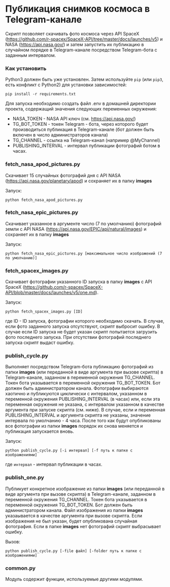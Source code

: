 # Публикация снимков космоса в Telegram-канале

Скрипт позволяет скачивать фото космоса через API SpaceX 
(https://github.com/r-spacex/SpaceX-API/tree/master/docs/launches/v5) и NASA (https://api.nasa.gov/) и затем запустить их публикацию
в случайном порядке в Telegram-канале посредством Telegram-бота с заданным интервалом.

### Как установить

Python3 должен быть уже установлен.
Затем используйте `pip` (или `pip3`, есть конфликт с Python2) для установки зависимостей:

```
pip install -r requirements.txt
```

Для запуска необходимо создать файл .env в домашней директории проекта, содержащий значения следующих переменных 
окружения:

- NASA_TOKEN - NASA API ключ (см. https://api.nasa.gov/)
- TG_BOT_TOKEN - токен Telegram - бота, через которого будет производиться публикация в Telegram-канале (бот должен быть включен
в число администраторов канала)
- TG_CHANNEL - ссылка на Telegram-канал (например @MyChannel)
- PUBLISHING_INTERVAL - интервал публикации фотографий ботом в часах.

### fetch_nasa_apod_pictures.py

Скачивает 15 случайных фотографий дня с API NASA (https://api.nasa.gov/planetary/apod) и сохраняет их в папку **images**

Запуск:

```python fetch_nasa_apod_pictures.py```

### fetch_nasa_epic_pictures.py

Скачивает указанное в аргументе число (7 по умолчанию) фотографий земли с API NASA (https://api.nasa.gov/EPIC/api/natural/images) и сохраняет их в папку **images**

Запуск:

```python fetch_nasa_epic_pictures.py [максимальное число изображений (7 по умолчанию)]```

### fetch_spacex_images.py

Скачивает фотографии указанного ID запуска в папку **images** с API SpaceX (https://github.com/r-spacex/SpaceX-API/blob/master/docs/launches/v5/one.md).

Запуск:

```python fetch_spacex_images.py [ID]```

где ID - ID запуска, фотографии которого необходимо скачать.
В случае, если фото заданного запуска отсутствуют, скрипт выбросит ошибку.
В случае если ID запуска не будет указан скрипт попытается загрузить фото последнего запуска. При отсутствии фотографий последнего
запуска скрипт выдаст ошибку.

### publish_cycle.py

Выполняет посредством Telegram-бота публикацию фотографий из папки **images** (или переданной в виде аргумента
при вызове скрипта) в Telegram-канале, заданном в переменной окружения TG_CHANNEL.
Токен бота указывается в переменной окружения TG_BOT_TOKEN. Бот должен быть администратором канала. Фотографии выбираются хаотично
и публикуются циклически с интервалом, указанном в переменной окружения PUBLISHING_INTERVAL (в часах) или, если эта переменная окружения не указана, с интервалом указанном в качестве
аргумента при запуске скрипта (см. ниже). В случае, если и переменная PUBLISHING_INTERVAL и аргумента скрипта не указаны, значение интервала 
по умолчанию - 4 часа. После того как будут опубликованы все фотографии из папки **images** порядок их снова меняется и публикация запускается вновь.

Запуск:

```python publish_cycle.py [-i интервал] [-f путь к папке с изображениями]```

где `интервал` - интервал публикации в часах. 

### publish_one.py

Публикует конкретное изображение из папки **images** (или переданной в виде аргумента
при вызове скрипта)  в Telegram-канале, заданном в переменной окружения TG_CHANNEL.
Токен бота указывается в переменной окружения TG_BOT_TOKEN. Бот должен быть администратором канала.  Файл изображения из папки **images**
указаывается в качестве аргумента при вызове скрипта. Если изображения не был указан, будет опубликована случайная фотография. Если в папке **images** нет фотографий скрипт выбрасывает
ошибку.

Вызов: 

```python publish_cycle.py [-file файл] [-folder путь к папке с изображениями]```

### common.py

Модуль содержит функции, используемые другими модулями.
